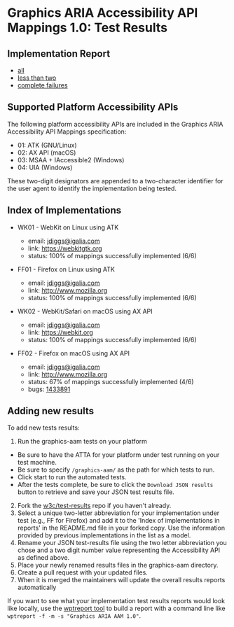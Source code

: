 Graphics ARIA Accessibility API Mappings 1.0: Test Results
==========================================================

Implementation Report
---------------------
* [all](all.html)
* [less than two](less-than-2.html)
* [complete failures](complete-fails.html)

Supported Platform Accessibility APIs
-------------------------------------

The following platform accessibility APIs are included in the Graphics ARIA
Accessibility API Mappings specification:

* 01: ATK (GNU/Linux)
* 02: AX API (macOS)
* 03: MSAA + IAccessible2 (Windows)
* 04: UIA (Windows)

These two-digit designators are appended to a two-character identifier for the
user agent to identify the implementation being tested.

Index of Implementations
------------------------

* WK01 - WebKit on Linux using ATK
  * email: jdiggs@igalia.com
  * link: <https://webkitgtk.org>
  * status: 100% of mappings successfully implemented (6/6)

* FF01 - Firefox on Linux using ATK
  * email: jdiggs@igalia.com
  * link: <http://www.mozilla.org>
  * status: 100% of mappings successfully implemented (6/6)

* WK02 - WebKit/Safari on macOS using AX API
  * email: jdiggs@igalia.com
  * link: <https://webkit.org>
  * status: 100% of mappings successfully implemented (6/6)

* FF02 - Firefox on macOS using AX API
  * email: jdiggs@igalia.com
  * link: <http://www.mozilla.org>
  * status: 67% of mappings successfully implemented (4/6)
  * bugs: [1433891](https://bugzilla.mozilla.org/show_bug.cgi?id=1433891 "ARIA document roles should be exposed as AXGroup; not AXWebArea")

Adding new results
------------------

To add new tests results:

1. Run the graphics-aam tests on your platform 
  * Be sure to have the ATTA for your platform under test running on your test machine.
  * Be sure to specify `/graphics-aam/` as the path for which tests to run.
  * Click start to run the automated tests.
  * After the tests complete, be sure to click the `Download JSON results` button to retrieve and
    save your JSON test results file.
2. Fork the [w3c/test-results](https://github.com/w3c/test-results) repo if you haven't already.
3. Select a unique two-letter abbreviation for your implementation under test (e.g., FF for Firefox)
   and add it to the 'Index of implementations in reports' in the README.md file in your forked copy.
   Use the information provided by previous implementations in the list as a model.
4. Rename your JSON test-results file using the two letter abbreviation you chose and a two digit
   number value representing the Accessibility API as defined above.
5. Place your newly renamed results files in the graphics-aam directory.
6. Create a pull request with your updated files.
7. When it is merged the maintainers will update the overall results reports automatically

If you want to see what your implementation test results reports would look like locally, use
the [wptreport tool](https://github.com/w3c/wptreport) to build a report with a command line like
`wptreport -f -m -s "Graphics ARIA AAM 1.0"`.

